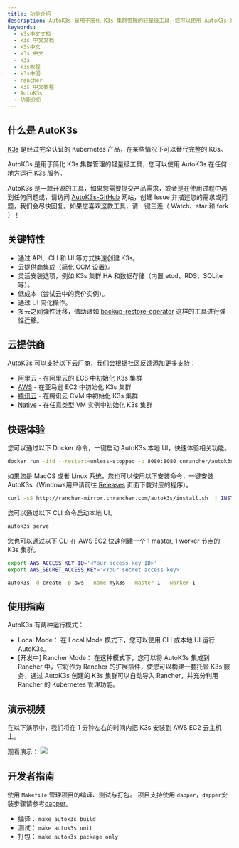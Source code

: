 ```yaml
---
title: 功能介绍
description: AutoK3s 是用于简化 K3s 集群管理的轻量级工具，您可以使用 AutoK3s 在任何地方运行 K3s 服务。
keywords:
  - k3s中文文档
  - k3s 中文文档
  - k3s中文
  - k3s 中文
  - k3s
  - k3s教程
  - k3s中国
  - rancher
  - k3s 中文教程
  - AutoK3s
  - 功能介绍
---
```


## 什么是 AutoK3s

[K3s](https://github.com/k3s-io/k3s) 是经过完全认证的 Kubernetes 产品，在某些情况下可以替代完整的 K8s。

AutoK3s 是用于简化 K3s 集群管理的轻量级工具，您可以使用 AutoK3s 在任何地方运行 K3s 服务。

AutoK3s 是一款开源的工具，如果您需要提交产品需求，或者是在使用过程中遇到任何问题或，请访问 [AutoK3s-GitHub](https://github.com/cnrancher/autok3s) 网站，创建 Issue 并描述您的需求或问题，我们会尽快回复。如果您喜欢这款工具，请一键三连（ Watch、star 和 fork ）！

## 关键特性

- 通过 API、CLI 和 UI 等方式快速创建 K3s。
- 云提供商集成（简化 [CCM](https://kubernetes.io/docs/concepts/architecture/cloud-controller) 设置）。
- 灵活安装选项，例如 K3s 集群 HA 和数据存储（内置 etcd、RDS、SQLite 等）。
- 低成本（尝试云中的竞价实例）。
- 通过 UI 简化操作。
- 多云之间弹性迁移，借助诸如 [backup-restore-operator](https://github.com/rancher/backup-restore-operator) 这样的工具进行弹性迁移。

## 云提供商

AutoK3s 可以支持以下云厂商，我们会根据社区反馈添加更多支持：

- [阿里云](/docs/k3s/autok3s/alibaba/_index) - 在阿里云的 ECS 中初始化 K3s 集群
- [AWS](/docs/k3s/autok3s/aws/_index) - 在亚马逊 EC2 中初始化 K3s 集群
- [腾讯云](/docs/k3s/autok3s/tencent/_index) - 在腾讯云 CVM 中初始化 K3s 集群
- [Native](/docs/k3s/autok3s/native/_index) - 在任意类型 VM 实例中初始化 K3s 集群

## 快速体验

您可以通过以下 Docker 命令，一键启动 AutoK3s 本地 UI，快速体验相关功能。

```bash
docker run -itd --restart=unless-stopped -p 8080:8080 cnrancher/autok3s:v0.4.0 serve --bind-address 0.0.0.0
```

如果您是 MacOS 或者 Linux 系统，您也可以使用以下安装命令，一键安装 AutoK3s（Windows用户请前往 [Releases](https://github.com/cnrancher/autok3s/releases) 页面下载对应的程序）。

```bash
curl -sS http://rancher-mirror.cnrancher.com/autok3s/install.sh  | INSTALL_AUTOK3S_MIRROR=cn sh
```

您可以通过以下 CLI 命令启动本地 UI。

```bash
autok3s serve
```

您也可以通过以下 CLI 在 AWS EC2 快速创建一个 1 master, 1 worker 节点的 K3s 集群。

```bash
export AWS_ACCESS_KEY_ID='<Your access key ID>'
export AWS_SECRET_ACCESS_KEY='<Your secret access key>'

autok3s -d create -p aws --name myk3s --master 1 --worker 1
```

## 使用指南

AutoK3s 有两种运行模式：

- Local Mode： 在 Local Mode 模式下，您可以使用 CLI 或本地 UI 运行 AutoK3s。
- [开发中] Rancher Mode： 在这种模式下，您可以将 AutoK3s 集成到 Rancher 中，它将作为 Rancher 的扩展插件，使您可以构建一套托管 K3s 服务，通过 AutoK3s 创建的 K3s 集群可以自动导入 Rancher，并充分利用 Rancher 的 Kubernetes 管理功能。

## 演示视频

在以下演示中，我们将在 1 分钟左右的时间内把 K3s 安装到 AWS EC2 云主机上。

观看演示：
![](/img/k3s/autok3s-demo-min.gif)

## 开发者指南

使用 `Makefile` 管理项目的编译、测试与打包。
项目支持使用 `dapper`，`dapper`安装步骤请参考[dapper](https://github.com/rancher/dapper)。

- 编译： `make autok3s build`
- 测试： `make autok3s unit`
- 打包： `make autok3s package only`
